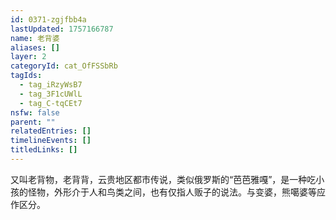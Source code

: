```yaml
---
id: 0371-zgjfbb4a
lastUpdated: 1757166787
name: 老背婆
aliases: []
layer: 2
categoryId: cat_OfFSSbRb
tagIds:
  - tag_iRzyWsB7
  - tag_3F1cUWlL
  - tag_C-tqCEt7
nsfw: false
parent: ""
relatedEntries: []
timelineEvents: []
titledLinks: []
---
```


又叫老背物，老背背，云贵地区都市传说，类似俄罗斯的“芭芭雅嘎”，是一种吃小孩的怪物，外形介于人和鸟类之间，也有仅指人贩子的说法。与变婆，熊噶婆等应作区分。